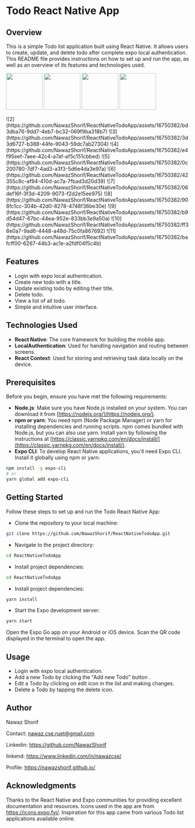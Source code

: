# Todo React Native App

## Overview

This is a simple Todo list application built using React Native. It allows users to create, update, and delete todo after complete expo local authentication. This README file provides instructions on how to set up and run the app, as well as an overview of its features and technologies used.
<p float="left">
  <img src="https://user-images.githubusercontent.com/16750382/268820727-071662bb-8a92-479b-84f7-7288889519b2.JPEG" width="100" />
   <img src="https://user-images.githubusercontent.com/16750382/268820727-071662bb-8a92-479b-84f7-7288889519b2.JPEG" width="100" />
   <img src="https://user-images.githubusercontent.com/16750382/268820727-071662bb-8a92-479b-84f7-7288889519b2.JPEG" width="100" />
   <img src="https://user-images.githubusercontent.com/16750382/268820727-071662bb-8a92-479b-84f7-7288889519b2.JPEG" width="100" />
</p>
![2](https://github.com/NawazShorif/ReactNativeTodoApp/assets/16750382/bd3dba76-9dd7-4eb7-bc32-069f9ba318b7)
![3](https://github.com/NawazShorif/ReactNativeTodoApp/assets/16750382/3d3d6727-b388-44fe-9043-59dc7ab27304)
![4](https://github.com/NawazShorif/ReactNativeTodoApp/assets/16750382/e4f95eef-7aee-42c4-a7af-af5c151cbbed)
![5](https://github.com/NawazShorif/ReactNativeTodoApp/assets/16750382/0c200780-7df7-4ad3-a3f3-5d6e4da3e97a)
![6](https://github.com/NawazShorif/ReactNativeTodoApp/assets/16750382/42355c8c-af94-410d-ac7a-7fbad3d20d39)
![7](https://github.com/NawazShorif/ReactNativeTodoApp/assets/16750382/06def16f-3f3d-4209-9073-f2d2e15ee975)
![8](https://github.com/NawazShorif/ReactNativeTodoApp/assets/16750382/908fc1cc-304b-42d0-8278-4748f36be30e)
![9](https://github.com/NawazShorif/ReactNativeTodoApp/assets/16750382/b9d54d47-67bc-44ea-952e-833bb3e9a50a)
![10](https://github.com/NawazShorif/ReactNativeTodoApp/assets/16750382/ff38e0a7-9ad6-4448-a48d-75c0fa867692)
![11](https://github.com/NawazShorif/ReactNativeTodoApp/assets/16750382/bafcff00-6267-44b3-ac1e-a2fdf04f5c4b)


## Features
- Login with expo local authentication.
- Create new todo with a title.
- Update existing todo by editing their title.
- Delete todo.
- View a list of all todo.
- Simple and intuitive user interface.

## Technologies Used

- **React Native**: The core framework for building the mobile app.
- **LocalAuthentication**: Used for handling navigation and routing between screens.
- **React Context**: Used for storing and retrieving task data locally on the device.

## Prerequisites

Before you begin, ensure you have met the following requirements:

- **Node.js**: Make sure you have Node.js installed on your system. You can download it from [https://nodejs.org/](https://nodejs.org/).
- **npm or yarn**: You need npm (Node Package Manager) or yarn for installing dependencies and running scripts. npm comes bundled with Node.js, but you can also use yarn. Install yarn by following the instructions at [https://classic.yarnpkg.com/en/docs/install/](https://classic.yarnpkg.com/en/docs/install/).
- **Expo CLI**: To develop React Native applications, you'll need Expo CLI. Install it globally using npm or yarn:

```bash
npm install -g expo-cli
# or
yarn global add expo-cli
```

## Getting Started
Follow these steps to set up and run the Todo React Native App:

- Clone the repository to your local machine:
```bash
git clone https://github.com/NawazShorif/ReactNativeTodoApp.git
```
- Navigate to the project directory:
```bash
cd ReactNativeTodoApp
```
- Install project dependencies:
```bash
cd ReactNativeTodoApp
```
- Install project dependencies:
```bash
yarn install
```
- Start the Expo development server:
```bash
yarn start
```

Open the Expo Go app on your Android or iOS device. Scan the QR code displayed in the terminal to open the app.

## Usage
- Login with expo local authentication.
- Add a new Todo by clicking the "Add new Todo" button .
- Edit a Todo by clicking on edit icon in the list and making changes.
- Delete a Todo by tapping the delete icon.

## Author

Nawaz Shorif

Contact: nawaz.cse.ruet@gmail.com

Linkedin: https://github.com/NawazShorif

linkend: https://www.linkedin.com/in/nawazcse/

Profile: https://nawazshorif.github.io/

## Acknowledgments
Thanks to the React Native and Expo communities for providing excellent documentation and resources.
Icons used in the app are from https://icons.expo.fyi/.
Inspiration for this app came from various Todo list applications available online.
